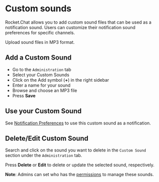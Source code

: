 # Custom sounds

Rocket.Chat allows you to add custom sound files that can be used as a notification sound. Users can customize their notification sound preferences for specific channels.

Upload sound files in MP3 format.

## Add a Custom Sound

* Go to the `Administration` tab
* Select your Custom Sounds
* Click on the Add symbol \(**+**\) in the right sidebar
* Enter a name for your sound
* Browse and choose an MP3 file
* Press **Save**

## Use your Custom Sound

See [Notification Preferences](../../user-guides/channels/#notifications-preferences) to use this custom sound as a notification.

## Delete/Edit Custom Sound

Search and click on the sound you want to delete in the `Custom Sound` section under the `Administration` tab.

Press **Delete** or **Edit** to delete or update the selected sound, respectively.

**Note**: Admins can set who has the [permissions](permissions-1.md) to manage these sounds.

